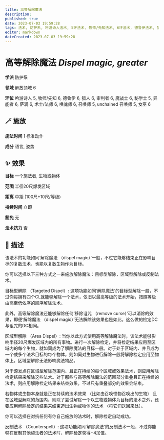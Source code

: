 ```yaml
---
title: 高等解除魔法
description: 
published: true
date: 2023-07-03 19:59:28
tags: 法术, 防护系, 吟游诗人法术, 5环法术, 牧师/先知法术, 6环法术, 德鲁伊法术, 猎人法术, 审判者法术, 魔战士法术, 秘学士法术, 异能者法术, 萨满法术, 术士/法师法术, 唤魂师法术, 召唤师法术, unchained 召唤师法术, 女巫法术, 解放领域
editor: markdown
dateCreated: 2023-07-03 19:59:28
---
```


# **高等解除魔法** *Dispel magic, greater*

**学派** 防护系 

**领域** 解放领域 6

**环位** 吟游诗人 5, 牧师/先知 6, 德鲁伊 6, 猎人 6, 审判者 6, 魔战士 6, 秘学士 5, 异能者 6, 萨满 6, 术士/法师 6, 唤魂师 6, 召唤师 5, unchained 召唤师 5, 女巫 6

## 🪄 施放

**施法时间** 1 标准动作

**成分** 语言, 姿势

## ✨ 效果 

**目标** 一个施法者, 生物或物体 

**范围** 半径20尺爆发区域

**距离** 中距 (100尺+10尺/等级)  

**持续时间** 立即 

**豁免** 无

**法术抗力** 否

## 📖 描述

该法术的功能如同‘解除魔法 （dispel magic）’一般，不过它能够结束正在影响目标的复数法术，也能以复数生物作为目标。

你可以选择以下三种方式之一来施放解除魔法：目标型解除，区域型解除或反制法术。

 目标型解除 （Targeted Dispel）: 这项功能如同‘解除魔法’的目标型解除一般，不过你每拥有四个CL就能够解除一个法术，依旧以最高等级的法术开始，按照等级由高至低依序的顺序解除法术。

此外，高等解除魔法还能够解除任何‘移除诅咒 （remove curse）’可以消除的效果，即便‘解除魔法 （dispel magic）’无法解除该效果也是如此。这么做的检定DC与诅咒的DC相同。

区域型解除 （Area Dispel）: 当你以此方式使用高等解除魔法时，该法术能够影响半径20尺爆发区域内的所有事物。进行一次解除检定，并将检定结果应用至区域内的每个生物，就如同成为了解除魔法的目标一般。对于处于区域内、并且成为一个或多个法术目标的每个物体，则如同对生物进行解除一般将解除检定应用至物体上。区域型解除无法影响魔法物品。

对于源发点在区域型解除范围内、且正在持续的每个区域或效果法术，则应用解除检定结果来解除这些法术。对于那些与高等解除魔法的范围部分重叠且正在持续的法术，则应用解除检定结果来结束效果，不过只有重叠部分的效果会结束。

若物体或生物本身就是正在持续的法术效果 （比如由召唤怪物召唤出的生物） 且在区域型解除的范围内，则除了尝试解除一个以生物或物体为目标的法术之外，还要应用解除检定的结果来结束造出生物或物体的法术 （将它们送回来处）。

你可以选择在对抗任何有你自己施放的法术时，解除检定自动成功。

反制法术 （Counterspell）: 这项功能如同‘解除魔法’的反制法术一般，不过你能够在反制其他施法者的法术时，解除检定获得+4加值。
    